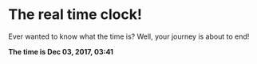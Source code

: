 # The real time clock!

Ever wanted to know what the time is? Well, your journey is about to end!

**The time is Dec 03, 2017, 03:41**